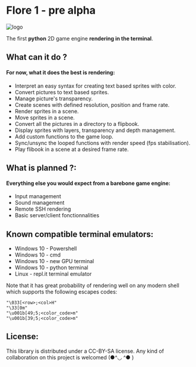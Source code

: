 
# Flore 1 - pre alpha
![logo](https://imgur.com/jyVaBkr.png)

The first **python** 2D game engine **rendering in the terminal**.

## What can it do ?
#### For now, what it does the best is rendering:
 -   Interpret an easy syntax for creating text based sprites with color.
 -   Convert pictures to text based sprites.
 -   Manage picture's transparency.
 -   Create scenes with defined resolution, position and frame rate.
 -   Render sprites in a scene.
 -   Move sprites in a scene.
 -   Convert all the pictures in a directory to a flipbook.
 -   Display sprites with layers, transparency and depth management.
 -   Add custom functions to the game loop.
 -   Sync/unsync the looped functions with render speed (fps stabilisation).
 -  Play flibook in a scene at a desired frame rate. 

## What is planned ?:
#### Everything else you would expect from a barebone game engine:
 - Input management
 - Sound management
 - Remote SSH rendering
 - Basic server/client fonctionnalities


## Known compatible terminal emulators:
 - Windows 10 - Powershell
 - Windows 10 - cmd
 - Windows 10 - new GPU terminal
 - Windows 10 - python terminal
 - Linux - repl.it terminal emulator
 
 Note that it has great probability of rendering well on any modern shell which supports the following escapes codes:
 

    "\033[<row>;<col>H"
    "\33[0m"
    "\u001b[49;5;<color_code>m"
    "\u001b[39;5;<color_code>m"
  
## License:
This library is distributed under a CC-BY-SA license.
Any kind of collaboration on this project is welcomed  (●^◡ ^● )


